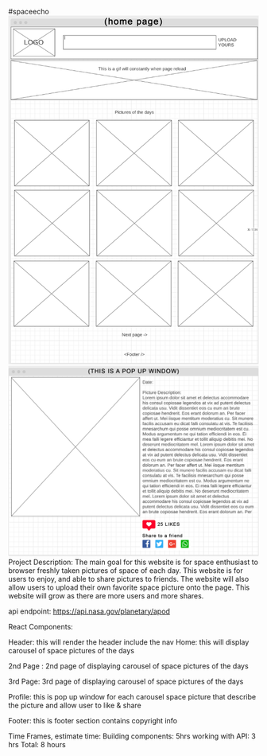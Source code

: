 #spaceecho
![wireframes1](https://github.com/sheetazita/spaceecho/blob/master/project2-home.jpg)
![wireframes2](https://github.com/sheetazita/spaceecho/blob/master/project2-popup.jpg)
Project Description:
The main goal for this website is for space enthusiast to browser freshly taken pictures of space of each day.  This website is for users to enjoy, and able to share pictures to friends.  The website will also allow users to upload their own favorite space picture onto the page.  This website will grow as there are more users and more shares.   

api endpoint: https://api.nasa.gov/planetary/apod

React Components:

Header: this will render the header include the nav
Home: this will display carousel of space pictures of the days

2nd Page : 2nd page of displaying carousel of space pictures of the days

3rd Page: 3rd page of displaying carousel of space pictures of the days

Profile: this is pop up window for each carousel space picture that describe the picture and allow user to like & share

Footer: this is footer section contains copyright info

Time Frames, estimate time:
Building components: 5hrs
working with API: 3 hrs
Total: 8 hours




